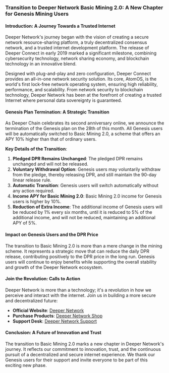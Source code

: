 ### Transition to Deeper Network Basic Mining 2.0: A New Chapter for Genesis Mining Users

#### **Introduction: A Journey Towards a Trusted Internet**

Deeper Network's journey began with the vision of creating a secure network resource-sharing platform, a truly decentralized consensus network, and a trusted internet development platform. The release of Deeper Connect in early 2019 marked a significant milestone, combining cybersecurity technology, network sharing economy, and blockchain technology in an innovative blend.

Designed with plug-and-play and zero configuration, Deeper Connect provides an all-in-one network security solution. Its core, AtomOS, is the world's first lock-free network operating system, ensuring high reliability, performance, and scalability. From network security to blockchain technology, Deeper Network has been at the forefront of creating a trusted Internet where personal data sovereignty is guaranteed.

#### **Genesis Plan Termination: A Strategic Transition**

As Deeper Chain celebrates its second anniversary online, we announce the termination of the Genesis plan on the 28th of this month. All Genesis users will be automatically switched to Basic Mining 2.0, a scheme that offers an APY 10% higher than that of ordinary users.

**Key Details of the Transition**:

1. **Pledged DPR Remains Unchanged**: The pledged DPR remains unchanged and will not be released.
2. **Voluntary Withdrawal Option**: Genesis users may voluntarily withdraw from the pledge, thereby releasing DPR, and still maintain the 90-day linear release rule.
3. **Automatic Transition**: Genesis users will switch automatically without any action required.
4. **Income APY for Basic Mining 2.0**: Basic Mining 2.0 income for Genesis users is higher by 10%.
5. **Reduction of Extra Income**: The additional income of Genesis users will be reduced by 1% every six months, until it is reduced to 5% of the additional income, and will not be reduced, maintaining an additional APY of 5%.

#### **Impact on Genesis Users and the DPR Price**

The transition to Basic Mining 2.0 is more than a mere change in the mining scheme. It represents a strategic move that can reduce the daily DPR release, contributing positively to the DPR price in the long run. Genesis users will continue to enjoy benefits while supporting the overall stability and growth of the Deeper Network ecosystem.

#### **Join the Revolution: Calls to Action**

Deeper Network is more than a technology; it's a revolution in how we perceive and interact with the internet. Join us in building a more secure and decentralized future:

- **Official Website**: [Deeper Network](https://www.deeper.network/)
- **Purchase Products**: [Deeper Network Shop](https://shop.deeper.network/)
- **Support Desk**: [Deeper Network Support](https://support.deeper.network/hc/en-us)

#### **Conclusion: A Future of Innovation and Trust**

The transition to Basic Mining 2.0 marks a new chapter in Deeper Network's journey. It reflects our commitment to innovation, trust, and the continuous pursuit of a decentralized and secure internet experience. We thank our Genesis users for their support and invite everyone to be part of this exciting new phase.
